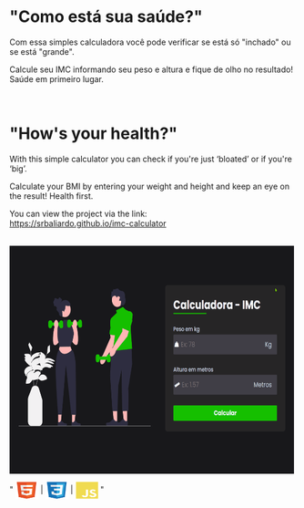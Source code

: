# "Como está sua saúde?"

Com essa simples calculadora você pode verificar se está só "inchado" ou se está "grande".

Calcule seu IMC informando seu peso e altura e fique de olho no resultado! Saúde em primeiro lugar.

<br>

# "How's your health?"

With this simple calculator you can check if you're just ‘bloated’ or if you're ‘big’.

Calculate your BMI by entering your weight and height and keep an eye on the result! Health first.

You can view the project via the link: <br>
https://srbaliardo.github.io/imc-calculator

<br>

<img align="center" alt="HTML" height="400" width="500" src="./images/animation_imc-calculator.gif">

<br>

" <img align="center" alt="HTML" height="30" width="40" src="https://raw.githubusercontent.com/devicons/devicon/master/icons/html5/html5-original.svg"> |
<img align="center" alt="CSS" height="30" width="40" src="https://raw.githubusercontent.com/devicons/devicon/master/icons/css3/css3-original.svg"> |
<img align="center" alt="Js" height="30" width="40" src="https://raw.githubusercontent.com/devicons/devicon/master/icons/javascript/javascript-plain.svg"> "
